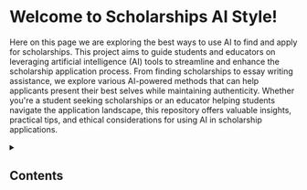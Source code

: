 # Welcome to Scholarships AI Style!

Here on this page we are exploring the best ways to use AI to find and apply for scholarships. 
This project aims to guide students and educators on leveraging artificial intelligence (AI) tools to streamline and enhance the scholarship application process. From finding scholarships to essay writing assistance, we explore various AI-powered methods that can help applicants present their best selves while maintaining authenticity. Whether you're a student seeking scholarships or an educator helping students navigate the application landscape, this repository offers valuable insights, practical tips, and ethical considerations for using AI in scholarship applications.
<details>
<summary><h2>Contents</h2></summary>

- [AI Tools](AI-Tools.md)
- [Finding Scholarships](Finding-Scholarships.md)
- [Writing Scholarship Essays](Writing-Scholarship-Essays.md)
- [Case Studies](Case-Studies.md)
- [Ethics](Ethics.md)  

</details>
